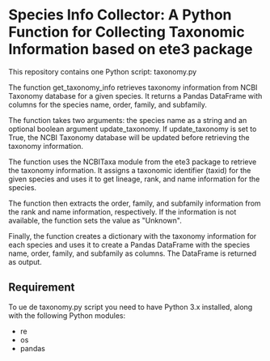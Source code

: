 # Species Info Collector: A Python Function for Collecting Taxonomic Information based on ete3 package
This repository contains one Python script: taxonomy.py

The function get_taxonomy_info retrieves taxonomy information from NCBI Taxonomy database for a given species. It returns a Pandas DataFrame with columns for the species name, order, family, and subfamily.

The function takes two arguments: the species name as a string and an optional boolean argument update_taxonomy. If update_taxonomy is set to True, the NCBI Taxonomy database will be updated before retrieving the taxonomy information.

The function uses the NCBITaxa module from the ete3 package to retrieve the taxonomy information. It assigns a taxonomic identifier (taxid) for the given species and uses it to get lineage, rank, and name information for the species.

The function then extracts the order, family, and subfamily information from the rank and name information, respectively. If the information is not available, the function sets the value as "Unknown".

Finally, the function creates a dictionary with the taxonomy information for each species and uses it to create a Pandas DataFrame with the species name, order, family, and subfamily as columns. The DataFrame is returned as output.

## Requirement
To ue de taxonomy.py script you need to have Python 3.x installed, along with the following Python modules:

- re
- os
- pandas
